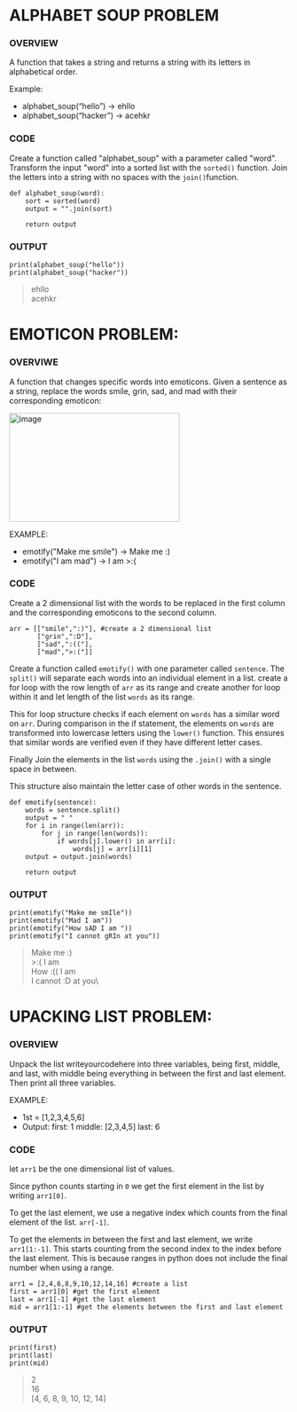 # ALPHABET SOUP PROBLEM

### OVERVIEW

  A function that takes a string and returns a string with its letters in alphabetical order.

Example:
* alphabet_soup(“hello”) &rarr; ehllo
* alphabet_soup(“hacker”) &rarr; acehkr

### CODE

Create a function called "alphabet_soup" with a parameter called "word". Transform the input "word" into a sorted list with the `sorted()` function. Join the letters into a string with no spaces with the `join()`function.  
							
    def alphabet_soup(word):
        sort = sorted(word) 
        output = "".join(sort)
    
        return output


### OUTPUT

    print(alphabet_soup("hello"))
    print(alphabet_soup("hacker"))

> ehllo\
> acehkr

# EMOTICON PROBLEM:

### OVERVIWE
  A function that changes specific words into emoticons. Given a sentence as a string, replace the words smile, grin, sad, and mad with their corresponding emoticon:

<img width="307" height="196" alt="image" src="https://github.com/user-attachments/assets/b1f7123b-4c8f-4e00-8927-88f524c7c3cb" />

EXAMPLE:
* emotify("Make me smile") &rarr; Make me :)
* emotify("I am mad") &rarr; I am >:(


### CODE

Create a 2 dimensional list with the words to be replaced in the first column and the corresponding emoticons to the second column.

    arr = [["smile",":)"], #create a 2 dimensional list
           ["grin",":D"],
           ["sad",":(("],
           ["mad",">:("]] 


Create a function called `emotify()` with one parameter called `sentence`. The `split()` will separate each words into an individual element in a list. create a for loop with the row length of `arr` as its range and create another for loop within it and let length of the list `words` as its range.

This for loop structure checks if each element on `words` has a similar word on `arr`. During comparison in the if statement, the elements on `words` are transformed into lowercase letters using the `lower()` function. This ensures that similar words are verified even if they have different letter cases.

Finally Join the elements in the list `words` using the `.join()` with a single space in between.

This structure also maintain the letter case of other words in the sentence.



    
    def emotify(sentence):
        words = sentence.split()
        output = " "
        for i in range(len(arr)):
            for j in range(len(words)):
                if words[j].lower() in arr[i]:
                    words[j] = arr[i][1]
        output = output.join(words)
    
        return output



### OUTPUT

    print(emotify("Make me smIle"))
    print(emotify("Mad I am"))
    print(emotify("How sAD I am "))
    print(emotify("I cannot gRIn at you"))

> Make me :)\
> \>:( I am\
> How :(( I am\
> I cannot :D at you\






# UPACKING LIST PROBLEM: 

### OVERVIEW
  Unpack the list writeyourcodehere into three variables, being first, middle, and last, with middle being
  everything in between the first and last element. Then print all three variables.

EXAMPLE:
* 1st = [1,2,3,4,5,6]
* Output: first: 1		middle: [2,3,4,5]		last: 6

### CODE

let `arr1` be the one dimensional list of values.

Since python counts starting in `0` we get the first element in the list by writing `arr1[0]`.

To get the last element, we use a negative index which counts from the final element of the list. `arr[-1]`.

To get the elements in between the first and last element, we write `arr1[1:-1]`. This starts counting from the second index to the index before the last element. This is because ranges in python does not include the final number when using a range. 

 
	arr1 = [2,4,6,8,9,10,12,14,16] #create a list
	first = arr1[0] #get the first element
	last = arr1[-1] #get the last element
	mid = arr1[1:-1] #get the elements between the first and last element



### OUTPUT

	print(first)
	print(last)
	print(mid)

> 2\
> 16\
> [4, 6, 8, 9, 10, 12, 14]

